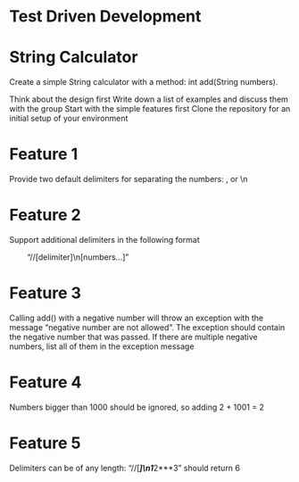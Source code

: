 # Test Driven Development
# String Calculator

Create a simple String calculator with a method: int add(String numbers).

Think about the design first
Write down a list of examples and discuss them with the group
Start with the simple features first
Clone the repository for an initial setup of your environment

# Feature 1
Provide two default delimiters for separating the numbers: , or \n

# Feature 2
Support additional delimiters in the following format

   “//[delimiter]\n[numbers...]”

# Feature 3
Calling add() with a negative number will throw an exception with the message “negative number are not allowed”. The exception should contain the negative number that was passed. If there are multiple negative numbers, list all of them in the exception message

# Feature 4
Numbers bigger than 1000 should be ignored, so adding 2 + 1001  = 2

# Feature 5
Delimiters can be of any length:
 “//[***]\n1***2***3” should return 6

